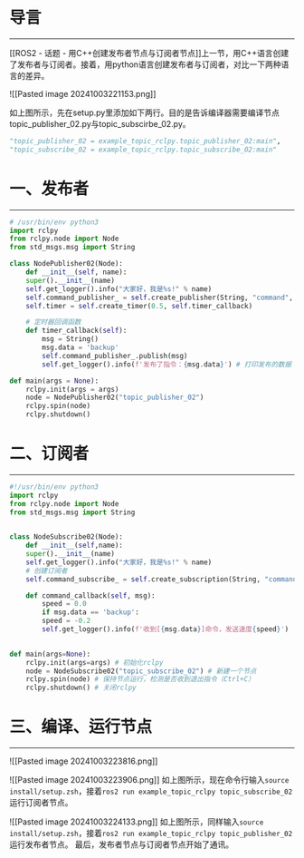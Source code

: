 # 导言
---
[[ROS2 - 话题 - 用C++创建发布者节点与订阅者节点]]上一节，用C++语言创建了发布者与订阅者。接着，用python语言创建发布者与订阅者，对比一下两种语言的差异。

![[Pasted image 20241003221153.png]]

如上图所示，先在setup.py里添加如下两行。目的是告诉编译器需要编译节点topic_publisher_02.py与topic_subscirbe_02.py。
```python
"topic_publisher_02 = example_topic_rclpy.topic_publisher_02:main",
"topic_subscribe_02 = example_topic_rclpy.topic_subscribe_02:main"
```

# 一、发布者
---
```python
# /usr/bin/env python3
import rclpy
from rclpy.node import Node
from std_msgs.msg import String

class NodePublisher02(Node):
	def __init__(self, name):
	super().__init__(name)
	self.get_logger().info("大家好，我是%s!" % name)
	self.command_publisher_ = self.create_publisher(String, "command", 10)
	self.timer = self.create_timer(0.5, self.timer_callback)

	# 定时器回调函数
	def timer_callback(self):
		msg = String()
		msg.data = 'backup'
		self.command_publisher_.publish(msg)
		self.get_logger().info(f'发布了指令：{msg.data}') # 打印发布的数据

def main(args = None):
	rclpy.init(args = args)
	node = NodePublisher02("topic_publisher_02")
	rclpy.spin(node)
	rclpy.shutdown()
```


# 二、订阅者
---
```python
#!/usr/bin/env python3
import rclpy
from rclpy.node import Node
from std_msgs.msg import String

  
class NodeSubscribe02(Node):
	def __init__(self,name):
	super().__init__(name)
	self.get_logger().info("大家好，我是%s!" % name)
	# 创建订阅者
	self.command_subscribe_ = self.create_subscription(String, "command", self.command_callback ,10)

	def command_callback(self, msg):
		speed = 0.0
		if msg.data == 'backup':
		speed = -0.2
		self.get_logger().info(f'收到[{msg.data}]命令，发送速度{speed}')

  
def main(args=None):
	rclpy.init(args=args) # 初始化rclpy
	node = NodeSubscribe02("topic_subscribe_02") # 新建一个节点
	rclpy.spin(node) # 保持节点运行，检测是否收到退出指令（Ctrl+C）
	rclpy.shutdown() # 关闭rclpy
```


# 三、编译、运行节点
---
![[Pasted image 20241003223816.png]]

![[Pasted image 20241003223906.png]]
如上图所示，现在命令行输入`source install/setup.zsh`，接着`ros2 run example_topic_rclpy topic_subscribe_02`运行订阅者节点。

![[Pasted image 20241003224133.png]]
如上图所示，同样输入`source install/setup.zsh`，接着`ros2 run example_topic_rclpy topic_publisher_02`运行发布者节点。
最后，发布者节点与订阅者节点开始了通讯。



